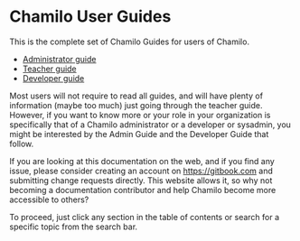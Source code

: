 Chamilo User Guides
===================

This is the complete set of Chamilo Guides for users of Chamilo.

* [Administrator guide](admin/introduction/chamilo,_what_is_it.md)
* [Teacher guide](teacher/introduction/what_is_chamilo.md)
* [Developer guide](developer/introduction/what_is_chamilo.md)

Most users will not require to read all guides, and will have plenty of information (maybe too much) just going through the teacher guide. However, if you want to know more or your role in your organization is specifically that of a Chamilo administrator or a developer or sysadmin, you might be interested by the Admin Guide and the Developer Guide that follow.

If you are looking at this documentation on the web, and if you find any issue, please consider creating an account on https://gitbook.com and submitting change requests directly. This website allows it, so why not becoming a documentation contributor and help Chamilo become more accessible to others?

To proceed, just click any section in the table of contents or search for a specific topic from the search bar.
